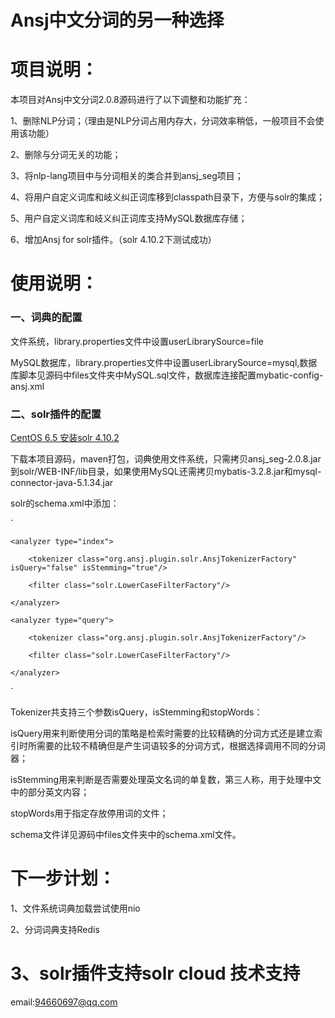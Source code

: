 Ansj中文分词的另一种选择
=========
项目说明：
===

本项目对Ansj中文分词2.0.8源码进行了以下调整和功能扩充：

1、删除NLP分词；（理由是NLP分词占用内存大，分词效率稍低，一般项目不会使用该功能）

2、删除与分词无关的功能；

3、将nlp-lang项目中与分词相关的类合并到ansj_seg项目；

4、将用户自定义词库和岐义纠正词库移到classpath目录下，方便与solr的集成；

5、用户自定义词库和岐义纠正词库支持MySQL数据库存储；

6、增加Ansj for solr插件。（solr 4.10.2下测试成功）

使用说明：
====
### 一、词典的配置
文件系统，library.properties文件中设置userLibrarySource=file

MySQL数据库，library.properties文件中设置userLibrarySource=mysql,数据库脚本见源码中files文件夹中MySQL.sql文件，数据库连接配置mybatic-config-ansj.xml

### 二、solr插件的配置
[CentOS 6.5 安装solr 4.10.2](https://github.com/Lewis-Liu-001/ansj_segx/wiki/CentOS-6.5%E4%B8%8ASolr4.10.2%E5%AE%89%E8%A3%85%E8%BF%87%E7%A8%8B)

下载本项目源码，maven打包，词典使用文件系统，只需拷贝ansj_seg-2.0.8.jar到solr/WEB-INF/lib目录，如果使用MySQL还需拷贝mybatis-3.2.8.jar和mysql-connector-java-5.1.34.jar

solr的schema.xml中添加：

`<fieldType name="text_ansj" class="solr.TextField" positionIncrementGap="100">

    <analyzer type="index">
    
        <tokenizer class="org.ansj.plugin.solr.AnsjTokenizerFactory" isQuery="false" isStemming="true"/>
        
        <filter class="solr.LowerCaseFilterFactory"/>
        
    </analyzer>
    
    <analyzer type="query">
    
        <tokenizer class="org.ansj.plugin.solr.AnsjTokenizerFactory"/>
        
        <filter class="solr.LowerCaseFilterFactory"/>
        
    </analyzer>
    
</fieldType>`

Tokenizer共支持三个参数isQuery，isStemming和stopWords：

isQuery用来判断使用分词的策略是检索时需要的比较精确的分词方式还是建立索引时所需要的比较不精确但是产生词语较多的分词方式，根据选择调用不同的分词器；

isStemming用来判断是否需要处理英文名词的单复数，第三人称，用于处理中文中的部分英文内容；

stopWords用于指定存放停用词的文件；

schema文件详见源码中files文件夹中的schema.xml文件。

下一步计划：
====
1、文件系统词典加载尝试使用nio

2、分词词典支持Redis

3、solr插件支持solr cloud
技术支持
===
email:94660697@qq.com
